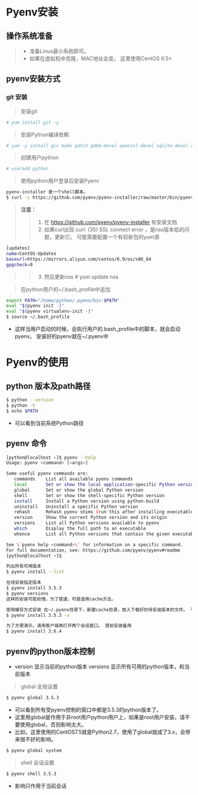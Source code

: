 # Pyenv安装
## 操作系统准备
> + 准备Linux最小系统即可。   
> + 如果在虚拟机中克隆，MAC地址会变。 这里使用CentOS 6.5+   

## pyenv安装方式
### git 安装
> 安装git   

```bash
# yum install git -y
```

> 安装Python编译依赖   

```bash
# yum -y install gcc make patch gdbm-devel openssl-devel sqlite-devel readline-devel zlib-devel bzip2-devel
```

> 创建用户python   

```bash
# useradd python
```

> 使用python用户登录后安装Pyenv   

```bash
pyenv-installer 是一个shell脚本。
$ curl -L https://github.com/pyenv/pyenv-installer/raw/master/bin/pyenv-installer | bash
```
> **注意：**   
> > 1. 在 https://github.com/pyenv/pyenv-installer 有安装文档   
> > 2. 如果curl出现 curl: (35) SSL connect error ，是nss版本低的问题，更新它。 可能需要配置一个有较新包的yum源   

```bash
[updates]
name=CentOS-Updates
baseurl=https://mirrors.aliyun.com/centos/6.9/os/x86_64
gpgcheck=0
```
> > 3. 然后更新nss # yum update nss   

> 在python用户的~/.bash_profile中追加   

```bash
export PATH="/home/python/.pyenv/bin:$PATH"
eval "$(pyenv init -)"
eval "$(pyenv virtualenv-init -)"
$ source ~/.bash_profile
```

+ 这样当用户启动的时候，会执行用户的.bash_profile中的脚本，就会启动pyenv。 安装好的pyenv就在~/.pyenv中

# Pyenv的使用
## python 版本及path路径   

```bash
$ python --version
$ python -V
$ echo $PATH
```
+ 可以看到当前系统Python路径

## pyenv 命令
```bash
[python@localhost ~]$ pyenv --help
Usage: pyenv <command> [<args>]

Some useful pyenv commands are:
   commands    List all available pyenv commands
   local       Set or show the local application-specific Python version
   global      Set or show the global Python version
   shell       Set or show the shell-specific Python version
   install     Install a Python version using python-build
   uninstall   Uninstall a specific Python version
   rehash      Rehash pyenv shims (run this after installing executables)
   version     Show the current Python version and its origin
   versions    List all Python versions available to pyenv
   which       Display the full path to an executable
   whence      List all Python versions that contain the given executable

See \`pyenv help <command>\' for information on a specific command.
For full documentation, see: https://github.com/pyenv/pyenv#readme
[python@localhost ~]$
```

```bash
列出所有可用版本
$ pyenv install --list

在线安装指定版本
$ pyenv install 3.5.3
$ pyenv versions
这样的安装可能较慢，为了提速，可是选用cache方法。   

使用缓存方式安装 在~/.pyenv目录下，新建cache目录，放入下载好的待安装版本的文件。 不确定要哪一个文件，把下载的3个文件都放进去。   
$ pyenv install 3.5.3 -v

为了方便演示，请用客户端再打开两个会话窗口。 提前安装备用
$ pyenv install 3.6.4
```

## pyenv的python版本控制
+ version 显示当前的python版本 versions 显示所有可用的python版本，和当前版本   
> global 全局设置   

```bash
$ pyenv global 3.5.3 
```
+ 可以看到所有受pyenv控制的窗口中都是3.5.3的python版本了。   
+ 这里用global是作用于非root用户python用户上，如果是root用户安装，请不要使用global，否则影响太大。   
+ 比如，这里使用的CentOS7.5就是Python2.7，使用了global就成了3.x，会带来很不好的影响。   

```bash
$ pyenv global system
```

> shell 会话设置   

```bash
$ pyenv shell 3.5.3
```
+ 影响只作用于当前会话   

> 










